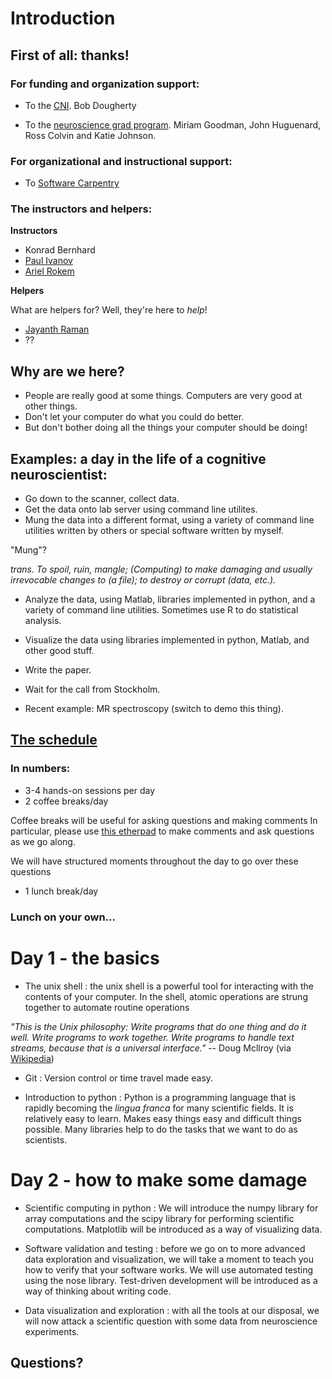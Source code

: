 # Introduction

## First of all: thanks! 

### For funding and organization support: 
- To the [CNI](http://cni.stanford.edu/). Bob Dougherty

- To the [neuroscience grad program](http://biosciences.stanford.edu/neurosciences.html). Miriam Goodman, John Huguenard, Ross Colvin and Katie Johnson.

### For organizational and instructional support: 
- To [Software Carpentry](http://software-carpentry.org/) 

### The instructors and helpers: 

**Instructors**
- Konrad Bernhard  
- [Paul Ivanov](http://nomeans.net/)
- [Ariel Rokem](http://arokem.org)

**Helpers**

What are helpers for? Well, they're here to *help*!

- [Jayanth Raman](https://www.linkedin.com/in/jayanthraman)
- ?? 

## Why are we here? 

- People are really good at some things. Computers are very good at other things. 
- Don't let your computer do what you could do better. 
- But don't bother doing all the things your computer should be doing! 

## Examples: a day in the life of a cognitive neuroscientist: 

- Go down to the scanner, collect data.
- Get the data onto lab server using command line utilites.
- Mung the data into a different format, using a variety of command line utilities written by others or special software written by myself.

"Mung"? 

*trans. To spoil, ruin, mangle; (Computing) to make damaging and usually irrevocable changes to (a file); to destroy or corrupt (data, etc.).*

- Analyze the data, using Matlab, libraries implemented in python, and a variety of command line utilities. Sometimes use R to do statistical analysis. 

- Visualize the data using libraries implemented in python, Matlab, and other good stuff. 

- Write the paper.
- Wait for the call from Stockholm.

- Recent example: MR spectroscopy (switch to demo this thing). 

## [The schedule](http://arokem.github.io/boot-camps/2013-05-06-stanford/#schedule) 

### In numbers: 
- 3-4 hands-on sessions per day
- 2 coffee breaks/day

Coffee breaks will be useful for asking questions and making comments
In particular, please use [this etherpad](https://etherpad.mozilla.org/m4Um2MFlCN)
to make comments and ask questions as we go along. 

We will have structured moments throughout the day to go over these questions  

- 1 lunch break/day

### Lunch on your own...

# Day 1 - the basics

- The unix shell : the unix shell is a powerful tool for interacting with the contents of your computer. In the shell, atomic operations are strung together to automate routine operations 

*"This is the Unix philosophy: Write programs that do one thing and do it well. Write programs to work together. Write programs to handle text streams, because that is a universal interface."* -- Doug Mcllroy (via [Wikipedia](http://en.wikipedia.org/wiki/Unix_philosophy)) 

- Git : Version control or time travel made easy.

- Introduction to python : Python is a programming language that is rapidly becoming the *lingua franca* for many scientific fields. It is relatively easy to learn. Makes easy things easy and difficult things possible. Many libraries help to do the tasks that we want to do as scientists.   

# Day 2 - how to make some damage 

- Scientific computing in python : We will introduce the numpy library for array computations and the scipy library for performing scientific computations. Matplotlib will be introduced as a way of visualizing data. 

- Software validation and testing : before we go on to more advanced data exploration and visualization, we will take a moment to teach you how to verify that your software works. We will use automated testing using the nose library. Test-driven development will be introduced as a way of thinking about writing code. 

- Data visualization and exploration : with all the tools at our disposal, we will now attack a scientific question with some data from neuroscience experiments.  

## Questions? 